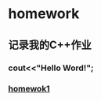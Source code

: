 # **homework**
## **记录我的C++作业**
### cout<<"Hello Word!";
### [homewok1](https://github.com/littleFlyDog/home-work/blob/main/homework1.cpp)
